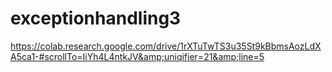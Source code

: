 # exceptionhandling3
https://colab.research.google.com/drive/1rXTuTwTS3u35St9kBbmsAozLdXA5ca1-#scrollTo=IiYh4L4ntkJV&amp;uniqifier=21&amp;line=5
